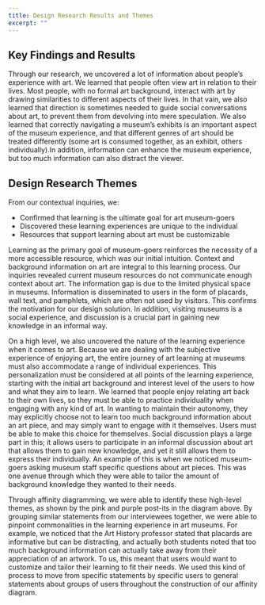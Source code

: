 ```yaml
---
title: Design Research Results and Themes
excerpt: ""
---
```


## Key Findings and Results

Through our research, we uncovered a lot of information about people’s experience with art. We learned that people often view art in relation to their lives. Most people, with no formal art background, interact with art by drawing similarities to different aspects of their lives. In that vain, we also learned that direction is sometimes needed to guide social conversations about art, to prevent them from devolving into mere speculation. We also learned that correctly navigating a museum’s exhibits is an important aspect of the museum experience, and that different genres of art should be treated differently (some art is consumed together, as an exhibit, others individually).In addition, information can enhance the museum experience, but too much information can also distract the viewer.

## Design Research Themes
From our contextual inquiries, we:
- Confirmed that learning is the ultimate goal for art museum-goers
- Discovered these learning experiences are unique to the individual 
- Resources that support learning about art must be customizable

Learning as the primary goal of museum-goers reinforces the necessity of a more accessible resource, which was our initial intuition. Context and background information on art are integral to this learning process. Our inquiries revealed current museum resources do not communicate enough context about art. The information gap is due to the limited physical space in museums. Information is disseminated to users in the form of placards, wall text, and pamphlets, which are often not used by visitors. This confirms the motivation for our design solution. In addition, visiting museums is a social experience, and discussion is a crucial part in gaining new knowledge in an informal way.

On a high level, we also uncovered the nature of the learning experience when it comes to art. Because we are dealing with the subjective experience of enjoying art, the entire journey of art learning at museums must also accommodate a range of individual experiences. This personalization must be considered at all points of the learning experience, starting with the initial art background and interest level of the users to how and what they aim to learn. We learned that people enjoy relating art back to their own lives, so they must be able to practice individuality when engaging with any kind of art. In wanting to maintain their autonomy, they may explicitly choose not to learn too much background information about an art piece, and may simply want to engage with it themselves. Users must be able to make this choice for themselves. Social discussion plays a large part in this; it allows users to participate in an informal discussion about art that allows them to gain new knowledge, and yet it still allows them to express their individually. An example of this is when we noticed museum-goers asking museum staff specific questions about art pieces. This was one avenue through which they were able to tailor the amount of background knowledge they wanted to their needs. 

Through affinity diagramming, we were able to identify these high-level themes, as shown by the pink and purple post-its in the diagram above. By grouping similar statements from our interviewees together, we were able to pinpoint commonalities in the learning experience in art museums. For example, we noticed that the Art History professor stated that placards are informative but can be distracting, and actually both students noted that too much background information can actually take away from their appreciation of an artwork. To us, this meant that users would want to customize and tailor their learning to fit their needs. We used this kind of process to move from specific statements by specific users to general statements about groups of users throughout the construction of our affinity diagram. 


